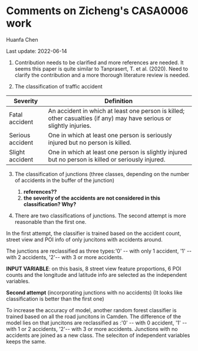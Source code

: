 # Comments on Zicheng's CASA0006 work

Huanfa Chen

Last update: 2022-06-14

1. Contribution needs to be clarified and more references are needed. It seems this paper is quite similar to Tanprasert, T. et al. (2020). Need to clarify the contribution and a more thorough literature review is needed.

2. The classification of traffic accident

| **Severity**      | **Definition**                                               |
| ----------------- | ------------------------------------------------------------ |
| Fatal  accident   | An  accident in which at least one person is killed; other casualties (if any)  may have serious or slightly injuries. |
| Serious  accident | One  in which at least one person is seriously injured but no person is killed. |
| Slight  accident  | One  in which at least one person is slightly injured but no person is killed or  seriously injured. |


3. The classification of junctions (three classes, depending on the number of accidents in the buffer of the junction)

   1. **references??**
   2. **the severity of the accidents are not considered in this classification? Why?**
   
   
4. There are two classifications of junctions. The second attempt is more reasonable than the first one.

In the first attempt, the classifier is trained based on the accident count, street view and POI info of only juncitons with accidents around. 

The junctions are reclassified as three types:'0' -- with only 1 accident, '1' -- with 2 accidents, '2'-- with 3 or more accidents. 

**INPUT VARIABLE**: on this basis, 8 street view feature proportions, 6 POI counts and the longitude and latitude info are selected as the independent variables. 



**Second attempt** (incorporating junctions with no accidents) (It looks like classification is better than the first one)

To increase the accuracy of model, another random forest classifier is trained based on all the road juncitons in Camden. The difference of the model lies on that juncitons are reclassified as :'0' -- with 0 accident, '1' -- with 1 or 2 accidents, '2'-- with 3 or more accidents. Junctions with no accidents are joined as a new class. The seleciton of independent variables keeps the same.

 